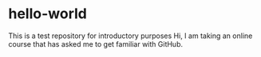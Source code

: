 # hello-world
This is a test repository for introductory purposes
Hi, I am taking an online course that has asked me to get familiar with GitHub.
